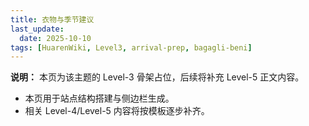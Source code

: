 ```yaml
---
title: 衣物与季节建议
last_update:
  date: 2025-10-10
tags: [HuarenWiki, Level3, arrival-prep, bagagli-beni]
---
```

**说明：** 本页为该主题的 Level-3 骨架占位，后续将补充 Level-5 正文内容。

- 本页用于站点结构搭建与侧边栏生成。
- 相关 Level-4/Level-5 内容将按模板逐步补齐。
